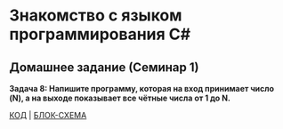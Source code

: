 # Знакомство с языком программирования С#
## Домашнее задание (Семинар 1)

**Задача 8: Напишите программу, которая на вход принимает число (N), а на выходе показывает все чётные числа от 1 до N.**

[КОД](Program.cs)  |  [БЛОК-СХЕМА](diagram.drawio.png)